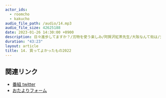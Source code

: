 ```yaml
---
actor_ids:
  - roomcho
  - kakucho
audio_file_path: /audio/14.mp3
audio_file_size: 42625188
date: 2023-01-26 14:30:00 +0900
description: 日々進歩してますか？/刃物を使う楽しみ/阿賀沢紅茶先生/大阪なんて街は/玄人好みのキツネ/去年買ってよかったものの話も始めちゃう/便の話も始めちゃう
duration: "43:23"
layout: article
title: 14. 買ってよかったもの2022
---
```


## 関連リンク

- [番組 twitter](https://twitter.com/migikarachi)
- [おたよりフォーム](https://docs.google.com/forms/d/e/1FAIpQLSfCo_pOeUstqHMCWlYCWiUV7CNOls7UOgEKgCIMOYv2IbasfA/viewform)
